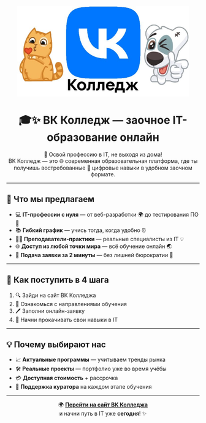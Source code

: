 <p align="center">
  <img src="assets/logo.png" alt="ВК Колледж" width="450"/>
</p>

<h1 align="center">🎓✨ ВК Колледж — заочное IT-образование онлайн</h1>

<p align="center">
  🚀 Освой профессию в IT, не выходя из дома!  
  <br>
  ВК Колледж — это 🌐 современная образовательная платформа,  
  где ты получишь востребованные 💼 цифровые навыки в удобном заочном формате.
</p>

---

## 🌟 Что мы предлагаем
- 💻 **IT-профессии с нуля** — от веб-разработки 🌍 до тестирования ПО 🧪  
- 📚 **Гибкий график** — учись тогда, когда удобно ⏰  
- 🧑‍🏫 **Преподаватели-практики** — реальные специалисты из IT 💡  
- 🌐 **Доступ из любой точки мира** — всё обучение онлайн 🌏  
- 📝 **Подача заявки за 2 минуты** — без лишней бюрократии 📨

---

## 📩 Как поступить в 4 шага
1. 🔍 Зайди на сайт ВК Колледжа  
2. 📖 Ознакомься с направлениями обучения  
3. 🖊 Заполни онлайн-заявку  
4. 🎯 Начни прокачивать свои навыки в IT

---

## 💡 Почему выбирают нас
- 📈 **Актуальные программы** — учитываем тренды рынка  
- 🛠 **Реальные проекты** — портфолио уже во время учёбы  
- 💳 **Доступная стоимость** + рассрочка  
- 🤝 **Поддержка куратора** на каждом этапе обучения  

---

<p align="center">
  🌍 <a href="https://vkcollege.ru"><b>Перейти на сайт ВК Колледжа</b></a>  
  <br>и начни путь в IT уже <b>сегодня</b>! ✨
</p>
